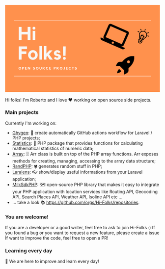 ![Hi Folks!](./hi-folks-cover.png)

Hi folks!
I'm Roberto and I love :heart: working on open source side projects.

### Main projects
Currently I'm working on:
- [Ghygen](https://github.com/Hi-Folks/gh-actions-yaml-generator): :robot: create automatically GitHub actions workflow for Laravel / PHP projects;
- [Statistics](https://github.com/Hi-Folks/statistics): :abacus: PHP package that provides functions for calculating mathematical statistics of numeric data;
- [Array](https://github.com/Hi-Folks/array): 🗄️ Arr class is built on top of the PHP array functions. Arr exposes methods for creating, managing, accessing to the array data structure;
- [RandPHP](https://github.com/Hi-Folks/rando-php): :four_leaf_clover: generates random stuff in PHP;
- [Laralens](https://github.com/Hi-Folks/lara-lens): :eyeglasses: show/display useful informations from your Laravel application;
- [MilkSdkPHP](https://github.com/Hi-Folks/milk-sdk-php): :world_map: open-source PHP library that makes it easy to integrate your PHP application with location services like Routing API, Geocoding API, Search Places API, Weather API, Isoline API etc ...
- ... take a look :books: https://github.com/orgs/Hi-Folks/repositories.

### You are welcome!
If you are a developer or a good writer, feel free to ask to join Hi-Folks :)
If you found a bug or you want to request a new feature, please create a issue
If want to improve the code, feel free to open a PR!

### Learning every day
:pray: We are here to improve and learn every day!
